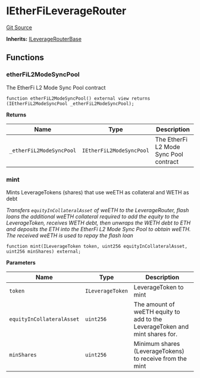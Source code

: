 # IEtherFiLeverageRouter
[Git Source](https://github.com/seamless-protocol/ilm-v2/blob/ca7af3bd8afb6a515c334e2f448f621a379dc94e/src/interfaces/periphery/IEtherFiLeverageRouter.sol)

**Inherits:**
[ILeverageRouterBase](/src/interfaces/periphery/ILeverageRouterBase.sol/interface.ILeverageRouterBase.md)


## Functions
### etherFiL2ModeSyncPool

The EtherFi L2 Mode Sync Pool contract


```solidity
function etherFiL2ModeSyncPool() external view returns (IEtherFiL2ModeSyncPool _etherFiL2ModeSyncPool);
```
**Returns**

|Name|Type|Description|
|----|----|-----------|
|`_etherFiL2ModeSyncPool`|`IEtherFiL2ModeSyncPool`|The EtherFi L2 Mode Sync Pool contract|


### mint

Mints LeverageTokens (shares) that use weETH as collateral and WETH as debt

*Transfers `equityInCollateralAsset` of weETH to the LeverageRouter, flash loans the additional weETH collateral
required to add the equity to the LeverageToken, receives WETH debt, then unwraps the WETH debt to ETH and deposits
the ETH into the EtherFi L2 Mode Sync Pool to obtain weETH. The received weETH is used to repay the flash loan*


```solidity
function mint(ILeverageToken token, uint256 equityInCollateralAsset, uint256 minShares) external;
```
**Parameters**

|Name|Type|Description|
|----|----|-----------|
|`token`|`ILeverageToken`|LeverageToken to mint|
|`equityInCollateralAsset`|`uint256`|The amount of weETH equity to add to the LeverageToken and mint shares for.|
|`minShares`|`uint256`|Minimum shares (LeverageTokens) to receive from the mint|


